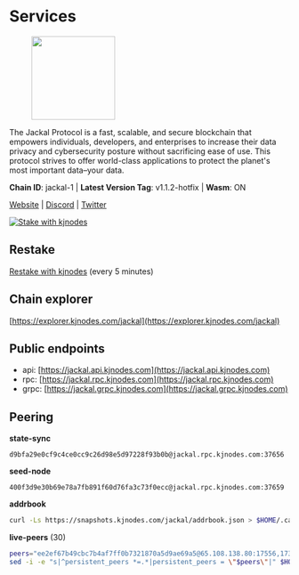 # Services

<figure><img src="https://raw.githubusercontent.com/kj89/testnet_manuals/main/pingpub/logos/jackal.png" width="150" alt=""><figcaption></figcaption></figure>

The Jackal Protocol is a fast, scalable, and secure blockchain that empowers  individuals, developers, and enterprises to increase their data privacy and  cybersecurity posture without sacrificing ease of use. This protocol strives  to offer world-class applications to protect the planet's most important data–your data.

**Chain ID**: jackal-1 | **Latest Version Tag**: v1.1.2-hotfix | **Wasm**: ON

[Website](https://jackalprotocol.com) | [Discord](https://discord.com/invite/5GKym3p6rj) | [Twitter](https://twitter.com/Jackal_Protocol)

[![Stake with kjnodes](https://i.ibb.co/cr44Q8j/button-stake-with-kjnodes.png)](https://restake.app/jackal/jklvaloper1tr3wm3mdkz0tda6t7vavqnn7fe2g4un0f67xmt)

## Restake

[Restake with kjnodes](https://restake.app/jackal/jklvaloper1tr3wm3mdkz0tda6t7vavqnn7fe2g4un0f67xmt) (every 5 minutes)
## Chain explorer
[https://explorer.kjnodes.com/jackal](https://explorer.kjnodes.com/jackal)

## Public endpoints

* api: [https://jackal.api.kjnodes.com](https://jackal.api.kjnodes.com)
* rpc: [https://jackal.rpc.kjnodes.com](https://jackal.rpc.kjnodes.com)
* grpc: [https://jackal.grpc.kjnodes.com](https://jackal.grpc.kjnodes.com)

## Peering

**state-sync**

```text
d9bfa29e0cf9c4ce0cc9c26d98e5d97228f93b0b@jackal.rpc.kjnodes.com:37656
```

**seed-node**

```text
400f3d9e30b69e78a7fb891f60d76fa3c73f0ecc@jackal.rpc.kjnodes.com:37659
```

**addrbook**
```bash
curl -Ls https://snapshots.kjnodes.com/jackal/addrbook.json > $HOME/.canine/config/addrbook.json
```

**live-peers** (30)
```bash
peers="ee2ef67b49cbc7b4af7ff0b7321870a5d9ae69a5@65.108.138.80:17556,173c43436e2287f3660c344a5fd2386da4a61968@65.109.92.241:11126,a877c11ecef83401dcc96c4499874ebc3f13367b@116.202.36.240:10756,d9bfa29e0cf9c4ce0cc9c26d98e5d97228f93b0b@65.109.88.38:37656,ff94a29e02de8369faf37c76d3c97684bbd51bd6@185.16.38.165:17556,11c23c5341d0ac69f9ebb3be9afa7fe0e134ece0@94.79.54.137:28656,26b6255375a592c3b0664bd474a6975f468c3785@88.99.164.158:11126,dd3cab79ffae0aed4f519503b66e9403c69eeb14@85.237.193.101:25565,7751d16cfa48da0a5bea6f40e9bcc386b4c76c50@51.89.7.184:26638,e08efc0b0e15e4d8eacf0f4ed5e52f6e9bdc312d@144.76.97.251:36156,b55e7c342620b73cbc9572604d1c2146892231d6@194.34.232.124:34656,68b81df146d915f599775a18953bbefbd49d024a@193.70.33.64:17556,6852add4eaa027707a6000c78ea9e7cde81b058f@18.118.26.4:26656,588e509e3a8c1dc4ba938779bf569cd9f6f0f4be@212.23.222.109:26256,ac6e9b3fc2d18f51aa8d6f98bae9e05acfac97e1@176.42.25.134:26656,f42498ca4d9e62f95115f04ae18fa5ec1c1487f1@65.108.141.109:18656,c2842c76779913e05fa4256e3caab852e1782951@202.61.194.254:60756,d39fecbc409541de13fa644d90066d4dabe08262@95.165.89.222:24475,4398bd773ac885b7365de3604eb487be10c54563@185.16.38.210:26906,ebc272824924ea1a27ea3183dd0b9ba713494f83@95.214.52.139:26906,2b7f02456898efbbb9da462b9b3e80ba12ff2f7c@65.109.116.50:27656,0faa7f1099de2e02deebe09fcb52863056333265@144.202.72.17:26616,3ebc427c4aea796e7eea5551e8bca74a7734fe52@65.144.145.234:26656,35986ec8d12abb75a2cd85b3102cee012dd90dd0@89.245.24.94:20356,f460d33619705cb145d88631115a0b5581515060@165.232.173.74:26656,6fb595ce8c3a58ce4498537ddfe5333f36a24957@38.242.250.7:26646,46d4495643f2579573a61e181a88de3b8f0acc4f@2.139.23.24:36656,a79da224ad9d4501dbf1d547986ebec55d56b951@135.181.128.114:17556,fa116b94190a93c092e4dadedec950bf3e00caca@86.32.74.154:26656,20e1000e88125698264454a884812746c2eb4807@65.108.227.217:17556"
sed -i -e "s|^persistent_peers *=.*|persistent_peers = \"$peers\"|" $HOME/.canine/config/config.toml
```
